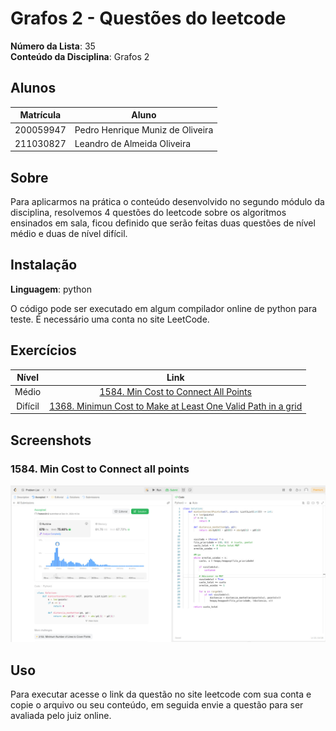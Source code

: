 # Grafos 2 - Questões do leetcode

**Número da Lista**: 35<br>
**Conteúdo da Disciplina**: Grafos 2<br>

## Alunos
|Matrícula | Aluno |
| -- | -- |
| 200059947  |  Pedro Henrique Muniz de Oliveira |
| 211030827  |  Leandro de Almeida Oliveira |

## Sobre 
Para aplicarmos na prática o conteúdo desenvolvido no segundo módulo da disciplina, resolvemos 4 questões do leetcode sobre os algoritmos ensinados em sala, ficou definido que serão feitas duas questões de nível médio e duas de nível difícil. 


## Instalação 
**Linguagem**: python<br>

O código pode ser executado em algum compilador online de python para teste. 
É necessário uma conta no site LeetCode.

## Exercícios

|Nível|Link|
|:---:|:--:|
|Médio|[1584. Min Cost to Connect All Points](https://leetcode.com/problems/min-cost-to-connect-all-points/description/)|
|Difícil|[1368. Minimun Cost to Make at Least One Valid Path in a grid](https://leetcode.com/problems/minimum-cost-to-make-at-least-one-valid-path-in-a-grid/description/)|


## Screenshots
### 1584. Min Cost to Connect all points
![1584_print](/1584.Min%20Cost%20To%20Connect%20all%20Points/1584Points.jpeg)


## Uso 
Para executar acesse o link da questão no site leetcode com sua conta e copie o arquivo ou seu conteúdo, em seguida envie a questão para ser avaliada pelo juiz online.





